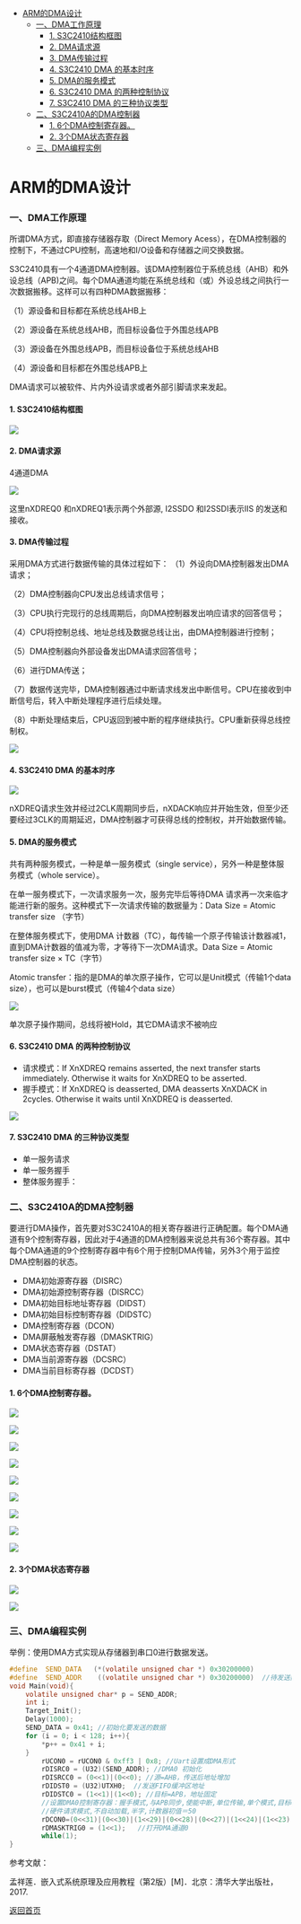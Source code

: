 - [ARM的DMA设计](#arm的dma设计)
    - [一、DMA工作原理](#一dma工作原理)
      - [1. S3C2410结构框图](#1-s3c2410结构框图)
      - [2. DMA请求源](#2-dma请求源)
      - [3. DMA传输过程](#3-dma传输过程)
      - [4. S3C2410 DMA 的基本时序](#4-s3c2410-dma-的基本时序)
      - [5. DMA的服务模式](#5-dma的服务模式)
      - [6. S3C2410 DMA 的两种控制协议](#6-s3c2410-dma-的两种控制协议)
      - [7. S3C2410 DMA 的三种协议类型](#7-s3c2410-dma-的三种协议类型)
    - [二、S3C2410A的DMA控制器](#二s3c2410a的dma控制器)
      - [1. 6个DMA控制寄存器。](#1-6个dma控制寄存器)
      - [2. 3个DMA状态寄存器](#2-3个dma状态寄存器)
    - [三、DMA编程实例](#三dma编程实例)


# ARM的DMA设计

### 一、DMA工作原理 

所谓DMA方式，即直接存储器存取（Direct  Memory Acess），在DMA控制器的控制下，不通过CPU控制，高速地和I/O设备和存储器之间交换数据。

S3C2410具有一个4通道DMA控制器。该DMA控制器位于系统总线（AHB）和外设总线（APB)之间。每个DMA通道均能在系统总线和（或）外设总线之间执行一次数据搬移。这样可以有四种DMA数据搬移：

（1）源设备和目标都在系统总线AHB上 

（2）源设备在系统总线AHB，而目标设备位于外围总线APB 

（3）源设备在外围总线APB，而目标设备位于系统总线AHB 

（4）源设备和目标都在外围总线APB上 

DMA请求可以被软件、片内外设请求或者外部引脚请求来发起。    

#### 1. S3C2410结构框图 

![](https://raw.githubusercontent.com/timerring/picgo/master/picbed/image-20230104100735766.png)

####  2. DMA请求源

4通道DMA

![](https://raw.githubusercontent.com/timerring/picgo/master/picbed/image-20230104100805785.png)

 这里nXDREQ0 和nXDREQ1表示两个外部源, I2SSDO 和I2SSDI表示IIS 的发送和接收。

#### 3. DMA传输过程

采用DMA方式进行数据传输的具体过程如下：
（1）外设向DMA控制器发出DMA请求；

（2）DMA控制器向CPU发出总线请求信号；

（3）CPU执行完现行的总线周期后，向DMA控制器发出响应请求的回答信号；

（4）CPU将控制总线、地址总线及数据总线让出，由DMA控制器进行控制；

（5）DMA控制器向外部设备发出DMA请求回答信号；

（6）进行DMA传送；

（7）数据传送完毕，DMA控制器通过中断请求线发出中断信号。CPU在接收到中断信号后，转入中断处理程序进行后续处理。

（8）中断处理结束后，CPU返回到被中断的程序继续执行。CPU重新获得总线控制权。 

![](https://raw.githubusercontent.com/timerring/picgo/master/picbed/image-20230104100842626.png)

#### 4. S3C2410 DMA 的基本时序 

![](https://raw.githubusercontent.com/timerring/picgo/master/picbed/image-20230104100905018.png)

nXDREQ请求生效并经过2CLK周期同步后，nXDACK响应并开始生效，但至少还要经过3CLK的周期延迟，DMA控制器才可获得总线的控制权，并开始数据传输。 

#### 5. DMA的服务模式

共有两种服务模式，一种是单一服务模式（single service），另外一种是整体服务模式（whole service）。

在单一服务模式下，一次请求服务一次，服务完毕后等待DMA 请求再一次来临才能进行新的服务。这种模式下一次请求传输的数据量为：Data Size = Atomic transfer size （字节）


在整体服务模式下，使用DMA 计数器（TC），每传输一个原子传输该计数器减1，直到DMA计数器的值减为零，才等待下一次DMA请求。Data Size = Atomic transfer size × TC（字节） 

Atomic transfer：指的是DMA的单次原子操作，它可以是Unit模式（传输1个data size），也可以是burst模式（传输4个data size） 

![](https://raw.githubusercontent.com/timerring/picgo/master/picbed/image-20230104101004836.png)

单次原子操作期间，总线将被Hold，其它DMA请求不被响应

#### 6. S3C2410 DMA 的两种控制协议 

+ 请求模式：If XnXDREQ remains asserted, the next transfer starts immediately. Otherwise it waits for XnXDREQ to be asserted. 
+ 握手模式：If XnXDREQ is deasserted, DMA deasserts XnXDACK in 2cycles. Otherwise it waits until XnXDREQ is deasserted. 

![](https://raw.githubusercontent.com/timerring/picgo/master/picbed/image-20230104101059683.png)

#### 7. S3C2410 DMA 的三种协议类型

+ 单一服务请求
+ 单一服务握手
+ 整体服务握手：

### 二、S3C2410A的DMA控制器 

要进行DMA操作，首先要对S3C2410A的相关寄存器进行正确配置。每个DMA通道有9个控制寄存器，因此对于4通道的DMA控制器来说总共有36个寄存器。其中每个DMA通道的9个控制寄存器中有6个用于控制DMA传输，另外3个用于监控DMA控制器的状态。 

+ DMA初始源寄存器（DISRC） 
+ DMA初始源控制寄存器（DISRCC）
+ DMA初始目标地址寄存器（DIDST） 
+ DMA初始目标控制寄存器（DIDSTC） 
+ DMA控制寄存器（DCON）
+ DMA屏蔽触发寄存器（DMASKTRIG） 
+ DMA状态寄存器（DSTAT） 
+ DMA当前源寄存器（DCSRC） 
+ DMA当前目标寄存器（DCDST） 

#### 1. 6个DMA控制寄存器。 

![](https://raw.githubusercontent.com/timerring/picgo/master/picbed/image-20230104101143184.png)

![](https://raw.githubusercontent.com/timerring/picgo/master/picbed/image-20230104101154298.png)

![](https://raw.githubusercontent.com/timerring/picgo/master/picbed/image-20230104101201413.png)

![](https://raw.githubusercontent.com/timerring/picgo/master/picbed/image-20230104101207143.png)

![](https://raw.githubusercontent.com/timerring/picgo/master/picbed/image-20230104101213862.png)

![](https://raw.githubusercontent.com/timerring/picgo/master/picbed/image-20230104101219683.png)

![](https://raw.githubusercontent.com/timerring/picgo/master/picbed/image-20230104101226081.png)

![](https://raw.githubusercontent.com/timerring/picgo/master/picbed/image-20230104101233205.png)

![](https://raw.githubusercontent.com/timerring/picgo/master/picbed/image-20230104101238931.png)

#### 2. 3个DMA状态寄存器

![](https://raw.githubusercontent.com/timerring/picgo/master/picbed/image-20230104101303497.png)

![](https://raw.githubusercontent.com/timerring/picgo/master/picbed/image-20230104101311566.png)

### 三、DMA编程实例 

举例：使用DMA方式实现从存储器到串口0进行数据发送。

```c
#define  SEND_DATA   (*(volatile unsigned char *) 0x30200000)
#define  SEND_ADDR    ((volatile unsigned char *) 0x30200000)  //待发送数据的起始地址
void Main(void){
	volatile unsigned char* p = SEND_ADDR;
	int i;
	Target_Init();
	Delay(1000);
	SEND_DATA = 0x41; //初始化要发送的数据
	for (i = 0; i < 128; i++){
	    *p++ = 0x41 + i;
	} 
        rUCON0 = rUCON0 & 0xff3 | 0x8; //Uart设置成DMA形式
        rDISRC0 = (U32)(SEND_ADDR); //DMA0 初始化
        rDISRCC0 = (0<<1)|(0<<0); //源=AHB，传送后地址增加
        rDIDST0 = (U32)UTXH0;  //发送FIFO缓冲区地址
        rDIDSTC0 = (1<<1)|(1<<0); //目标=APB，地址固定
        //设置DMA0控制寄存器：握手模式,与APB同步,使能中断,单位传输,单个模式,目标=UART0,
        //硬件请求模式,不自动加载,半字,计数器初值＝50
        rDCON0=(0<<31)|(0<<30)|(1<<29)|(0<<28)|(0<<27)|(1<<24)|(1<<23)|(1<<22)|(0<<20)|(50);
        rDMASKTRIG0 = (1<<1); 	//打开DMA通道0
        while(1);
}
```


参考文献：

孟祥莲．嵌入式系统原理及应用教程（第2版）[M]．北京：清华大学出版社，2017.



[返回首页](https://github.com/timerring/hardware-tutorial)